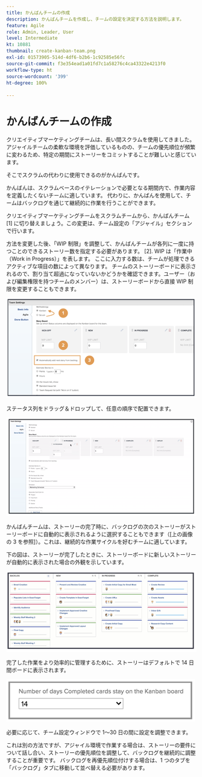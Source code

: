 ```yaml
---
title: かんばんチームの作成
description: かんばんチームを作成し、チームの設定を決定する方法を説明します。
feature: Agile
role: Admin, Leader, User
level: Intermediate
kt: 10881
thumbnail: create-kanban-team.png
exl-id: 01573905-514d-4df6-b2b6-1c92585e56fc
source-git-commit: f3e354ead1a01fd7c1a58276c4ca43322e4213f0
workflow-type: ht
source-wordcount: '399'
ht-degree: 100%

---
```


# かんばんチームの作成

クリエイティブマーケティングチームは、長い間スクラムを使用してきました。 アジャイルチームの柔軟な環境を評価しているものの、チームの優先順位が頻繁に変わるため、特定の期間にストーリーをコミットすることが難しいと感じています。

そこでスクラムの代わりに使用できるのがかんばんです。

かんばんは、スクラムベースのイテレーションで必要となる期間内で、作業内容を定義したくないチームに適しています。 代わりに、かんばんを使用して、チームはバックログを通じて継続的に作業を行うことができます。

クリエイティブマーケティングチームをスクラムチームから、かんばんチーム [1] に切り替えましょう。この変更は、チーム設定の「アジャイル」セクションで行います。

方法を変更した後、「WIP 制限」を調整して、かんばんチームが各列に一度に持つことのできるストーリー数を指定する必要があります。 [2]. WIP は「作業中（Work in Progress）」を表します。 ここに入力する数は、チームが処理できるアクティブな項目の数によって異なります。 チームのストーリーボードに表示されるので、割り当て超過になっていないかどうかを確認できます。ユーザー（および編集権限を持つチームのメンバー）は、ストーリーボードから直接 WIP 制限を変更することもできます。

![チーム設定ページ](assets/teamspage-01.png)

ステータス列をドラッグ＆ドロップして、任意の順序で配置できます。

![チーム設定ページ](assets/teamspage-02.png)

かんばんチームは、ストーリーの完了時に、バックログの次のストーリーがストーリーボードに自動的に表示されるように選択することもできます（[上の画像の 3 を参照]）。これは、継続的な作業サイクルを好むチームに適しています。


下の図は、ストーリーが完了したときに、ストーリーボードに新しいストーリーが自動的に表示された場合の外観を示しています。

![チーム設定ページ](assets/teamspage-03.png)

完了した作業をより効率的に管理するために、ストーリーはデフォルトで 14 日間ボードに表示されます。

![チーム設定ページ](assets/teampage-04.png)

必要に応じて、チーム設定ウィンドウで 1～30 日の間に設定を調整できます。

これは別の方法ですが、アジャイル環境で作業する場合は、ストーリーの要件について話し合い、ストーリーの優先順位を調整して、バックログを継続的に調整することが重要です。 バックログを再優先順位付けする場合は、1 つのタブを「バックログ」タブに移動して並べ替える必要があります。
